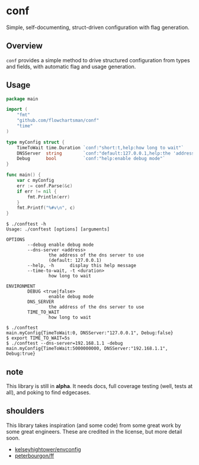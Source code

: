 # conf

Simple, self-documenting, struct-driven configuration with flag generation.

## Overview
`conf` provides a simple method to drive structured configuration from types and fields, with automatic flag and usage generation.

## Usage
```go
package main

import (
	"fmt"
	"github.com/flowchartsman/conf"
	"time"
)

type myConfig struct {
	TimeToWait time.Duration `conf:"short:t,help:how long to wait"`
	DNSServer  string        `conf:"default:127.0.0.1,help:the 'address' of the dns server to use"`
	Debug      bool          `conf:"help:enable debug mode"`
}

func main() {
	var c myConfig
	err := conf.Parse(&c)
	if err != nil {
		fmt.Println(err)
	}
	fmt.Printf("%#v\n", c)
}
```

```
$ ./conftest -h
Usage: ./conftest [options] [arguments]

OPTIONS
        --debug enable debug mode
        --dns-server <address>
                the address of the dns server to use
                (default: 127.0.0.1)
        --help, -h      display this help message
        --time-to-wait, -t <duration>
                how long to wait

ENVIRONMENT
        DEBUG <true|false>
                enable debug mode
        DNS_SERVER
                the address of the dns server to use
        TIME_TO_WAIT
                how long to wait

$ ./conftest
main.myConfig{TimeToWait:0, DNSServer:"127.0.0.1", Debug:false}
$ export TIME_TO_WAIT=5s
$ ./conftest --dns-server=192.168.1.1 -debug
main.myConfig{TimeToWait:5000000000, DNSServer:"192.168.1.1", Debug:true}
```

## note
This library is still in **alpha**. It needs docs, full coverage testing (well, tests at all), and poking to find edgecases.

## shoulders
This library takes inspiration (and some code) from some great work by some great engineers. These are credited in the license, but more detail soon.
- [kelseyhightower/envconfig](https://github.com/kelseyhightower/envconfig)
- [peterbourgon/ff](https://github.com/peterbourgon/ff)
